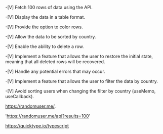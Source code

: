 -[V] Fetch 100 rows of data using the API.

-[V] Display the data in a table format.

-[V] Provide the option to color rows.

-[V] Allow the data to be sorted by country.

-[V] Enable the ability to delete a row.

-[V] Implement a feature that allows the user to restore the initial state, meaning that all deleted rows will be recovered.      

-[V] Handle any potential errors that may occur.

-[V] Implement a feature that allows the user to filter the data by country. 

-[V] Avoid sorting users when changing the filter by country (useMemo, useCallback).





https://randomuser.me/.

'https://randomuser.me/api?results=100'

https://quicktype.io/typescript

